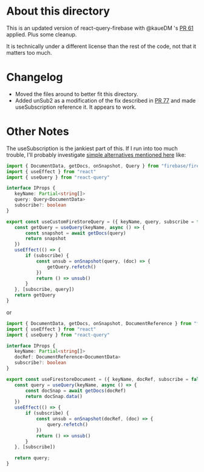 # About this directory

This is an updated version of react-query-firebase with @kaueDM 's [PR 61](https://github.com/invertase/react-query-firebase/pull/61) applied. 
Plus some cleanup. 

It is technically under a different license than the rest of the code, not that it matters too much. 


# Changelog
- Moved the files around to better fit this directory.
- Added unSub2 as a modification of the fix described in [PR 77](https://github.com/invertase/react-query-firebase/pull/77) and made useSubscription reference it. It appears to work.


# Other Notes
The useSubscription is the jankiest part of this. If I run into too much trouble, I'll probably investigate [simple alternatives mentioned here](https://github.com/invertase/react-query-firebase/issues/73) like: 
```ts
import { DocumentData, getDocs, onSnapshot, Query } from "firebase/firestore"
import { useEffect } from "react"
import { useQuery } from "react-query"

interface IProps {
   keyName: Partial<string[]>
   query: Query<DocumentData>
   subscribe?: boolean
}

export const useCustomFireStoreQuery = ({ keyName, query, subscribe = false }: IProps) => {
   const getQuery = useQuery(keyName, async () => {
       const snapshot = await getDocs(query)
       return snapshot
   })
   useEffect(() => {
       if (subscribe) {
           const unsub = onSnapshot(query, (doc) => {
               getQuery.refetch()
           })
           return () => unsub()
       }
   }, [subscribe, query])
   return getQuery
}
```
or 
```ts
import { DocumentData, getDocs, onSnapshot, DocumentReference } from "firebase/firestore"
import { useEffect } from "react"
import { useQuery } from "react-query"

interface IProps {
   keyName: Partial<string[]>
   docRef: DocumentReference<DocumentData>
   subscribe?: boolean
}

export const useFirestoreDocument = ({ keyName, docRef, subscribe = false }: IProps) => {
   const query = useQuery(keyName, async () => {
       const docSnap = await getDocs(docRef)
       return docSnap.data()
   })
   useEffect(() => {
       if (subscribe) {
           const unsub = onSnapshot(docRef, (doc) => {
               query.refetch()
           })
           return () => unsub()
       }
   }, [subscribe])

   return query;
}
```
